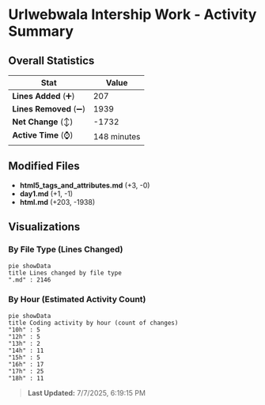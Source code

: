 # Urlwebwala Intership Work - Activity Summary 

## Overall Statistics

| Stat                   | Value                                                             |
| ---------------------- | ----------------------------------------------------------------- |
| **Lines Added** (➕)   | 207                                          |
| **Lines Removed** (➖) | 1939                                        |
| **Net Change** (↕)    | -1732                |
| **Active Time** (⌚)   | 148 minutes |


## Modified Files
- **html5_tags_and_attributes.md** (+3, -0)
- **day1.md** (+1, -1)
- **html.md** (+203, -1938)

## Visualizations

### By File Type (Lines Changed)

```mermaid
pie showData
title Lines changed by file type
".md" : 2146
```

### By Hour (Estimated Activity Count)

```mermaid
pie showData
title Coding activity by hour (count of changes)
"10h" : 5
"12h" : 5
"13h" : 2
"14h" : 11
"15h" : 5
"16h" : 17
"17h" : 25
"18h" : 11
```


> **Last Updated:** 7/7/2025, 6:19:15 PM